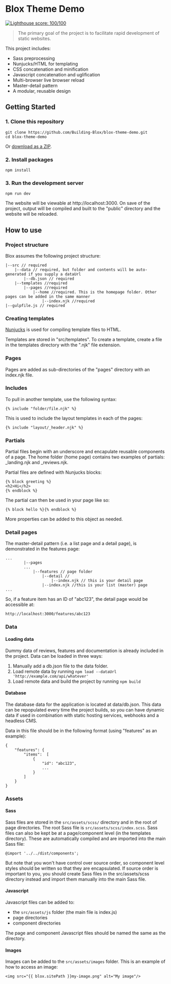# Blox Theme Demo
[![Lighthouse score: 100/100](https://lighthouse-badge.appspot.com/?score=100)](https://developers.google.com/speed/pagespeed/insights/?url=https%3A%2F%2Finspiring-sammet-8f8ba9.netlify.com&tab=desktop)

> The primary goal of the project is to facilitate rapid development of static websites.

This project includes:
* Sass preprocessing
* Nunjucks/HTML for templating
* CSS concatenation and minification
* Javascript concatenation and uglification
* Multi-browser live browser reload
* Master-detail pattern
* A modular, reusable design

## Getting Started
### 1. Clone this repository
```
git clone https://github.com/Building-Blox/blox-theme-demo.git
cd blox-theme-demo
```
Or [download as a ZIP](https://github.com/Building-Blox/blox-theme-demo/archive/master.zip).

### 2. Install packages
```
npm install
```

### 3. Run the development server
```
npm run dev
```
The website will be viewable at http://localhost:3000. On save of the project, output will be compiled and built to the "public" directory and the website will be reloaded.

## How to use
### Project structure
Blox assumes the following project structure:
````
|--src // required
    |--data // required, but folder and contents will be auto-generated if you supply a dataUrl
        |--db.json // required
    |--templates //required
        |--pages //required
            |--home //required. This is the homepage folder. Other pages can be added in the same manner
                |--index.njk //required
|--gulpfile.js // required
````

### Creating templates
[Nunjucks](https://mozilla.github.io/nunjucks/) is used for compiling template files to HTML.

Templates are stored in "src/templates". To create a template, create a file in the templates directory with the ".njk" file extension. 

### Pages
Pages are added as sub-directories of the "pages" directory with an index.njk file.

### Includes
To pull in another template, use the following syntax:

```
{% include "folder/file.njk" %}
```
This is used to include the layout templates in each of the pages:
````
{% include "layout/_header.njk" %}
````

### Partials
Partial files begin with an underscore and encapulate reusable components of a page. The home folder (home page) contains two examples of partials: _landing.njk and _reviews.njk.

Partial files are defined with Nunjucks blocks:
````
{% block greeting %} 
<h2>Hi</h2>
{% endblock %}
````
The partial can then be used in your page like so:
````
{% block hello %}{% endblock %}
````

More properties can be added to this object as needed. 

### Detail pages
The master-detail pattern (i.e. a list page and a detail page), is demonstrated in the features page:
````
...
        |--pages
        ...
            |--features // page folder
                |--detail //
                    |--index.njk // this is your detail page
                |--index.njk //this is your list (master) page
...
````
So, if a feature item has an ID of "abc123", the detail page would be accessible at:
````
http://localhost:3000/features/abc123
````

### Data
#### Loading data
Dummy data of reviews, features and documentation is already included in the project. Data can be loaded in three ways:
1. Manually add a db.json file to the data folder.
2. Load remote data by running ````npm load --dataUrl 'http://example.com/api/whatever'````
3. Load remote data and build the project by running ````npm build````

#### Database
The database data for the application is located at data/db.json. This data can be repopulated every time the project builds, so you can have dynamic data if used in combination with static hosting services, webhooks and a headless CMS.

Data in this file should be in the following format (using "features" as an example):
````
{
    "features": {
        "items":  [
            {
                "id": "abc123",
                ...
            }
        ]
    }
}
````

### Assets
#### Sass
Sass files are stored in the ````src/assets/scss/```` directory and in the root of page directories. The root Sass file is ````src/assets/scss/index.scss````.
Sass files can also be kept be at a page/component level (in the templates directory). These are automatically compiled and are imported into the main Sass file:
````
@import '../../dist/components';
````
But note that you won't have control over source order, so component level styles should be written so that they are encapsulated. If source order is important to you, you should create Sass files in the src/assets/scss directory instead and import them manually into the main Sass file.

#### Javascript
Javascript files can be added to:
* the ````src/assets/js```` folder (the main file is index.js)
* page directories
* component directories

The page and component Javascript files should be named the same as the directory.

#### Images
Images can be added to the ````src/assets/images```` folder. This is an example of how to access an image:
````
<img src="{{ blox.sitePath }}my-image.png" alt="My image"/>
````